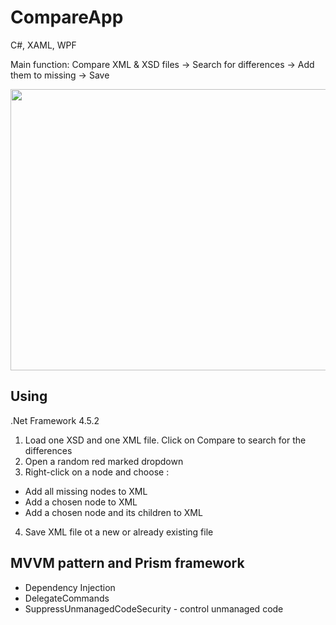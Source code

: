 # CompareApp
C#, XAML, WPF

Main function: Compare XML & XSD files -> Search for differences -> Add them to missing -> Save

 <img src="https://image.ibb.co/gLds89/compareapp.png" width="900" height="450">

## Using 

.Net Framework 4.5.2
1. Load one XSD and one XML file. Click on Compare to search for the differences
2. Open a random red marked dropdown
3. Right-click on a node and choose : 
- Add all missing nodes to XML
- Add a chosen node to XML
- Add a chosen node and its children to XML 
4. Save XML file ot a new or already existing file

## MVVM pattern and Prism framework
- Dependency Injection
- DelegateCommands
- SuppressUnmanagedCodeSecurity - control unmanaged code
